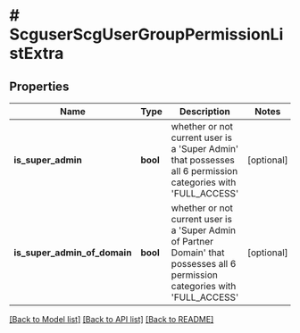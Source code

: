 # # ScguserScgUserGroupPermissionListExtra

## Properties

Name | Type | Description | Notes
------------ | ------------- | ------------- | -------------
**is_super_admin** | **bool** | whether or not current user is a &#39;Super Admin&#39; that possesses all 6 permission categories with &#39;FULL_ACCESS&#39; | [optional]
**is_super_admin_of_domain** | **bool** | whether or not current user is a &#39;Super Admin of Partner Domain&#39; that possesses all 6 permission categories with &#39;FULL_ACCESS&#39; | [optional]

[[Back to Model list]](../../README.md#models) [[Back to API list]](../../README.md#endpoints) [[Back to README]](../../README.md)
